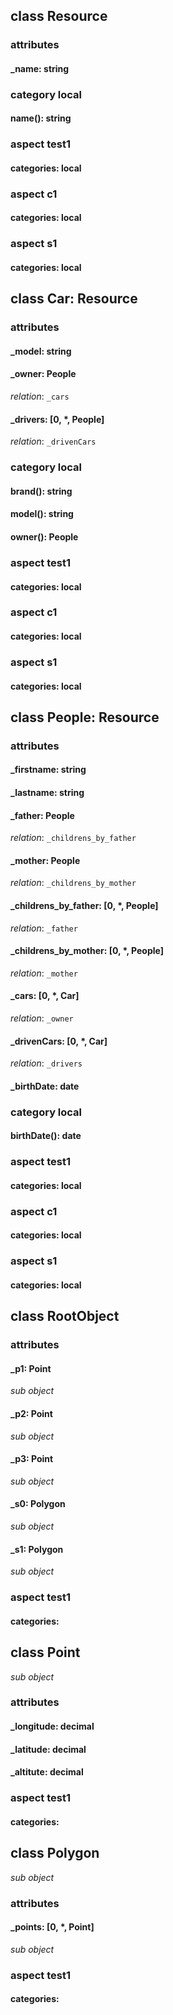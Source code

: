 ## class Resource
### attributes
#### _name: string
### category local
#### name(): string
### aspect test1
#### categories: local
### aspect c1
#### categories: local
### aspect s1
#### categories: local

## class Car: Resource
### attributes
#### _model: string
#### _owner: People
_relation_: `_cars`
#### _drivers: [0, *, People]
_relation_: `_drivenCars`
### category local
#### brand(): string
#### model(): string
#### owner(): People
### aspect test1
#### categories: local
### aspect c1
#### categories: local
### aspect s1
#### categories: local

## class People: Resource
### attributes
#### _firstname: string
#### _lastname: string
#### _father: People
_relation_: `_childrens_by_father`
#### _mother: People
_relation_: `_childrens_by_mother`
#### _childrens_by_father: [0, *, People]
_relation_: `_father`
#### _childrens_by_mother: [0, *, People]
_relation_: `_mother`
#### _cars: [0, *, Car]
_relation_: `_owner`
#### _drivenCars: [0, *, Car]
_relation_: `_drivers`
#### _birthDate: date
### category local
#### birthDate(): date
### aspect test1
#### categories: local
### aspect c1
#### categories: local
### aspect s1
#### categories: local

## class RootObject
### attributes
#### _p1: Point
_sub object_
#### _p2: Point
_sub object_
#### _p3: Point
_sub object_
#### _s0: Polygon
_sub object_
#### _s1: Polygon
_sub object_
### aspect test1
#### categories: 

## class Point
_sub object_
### attributes
#### _longitude: decimal
#### _latitude: decimal
#### _altitute: decimal
### aspect test1
#### categories: 

## class Polygon
_sub object_
### attributes
#### _points: [0, *, Point]
_sub object_
### aspect test1
#### categories: 
